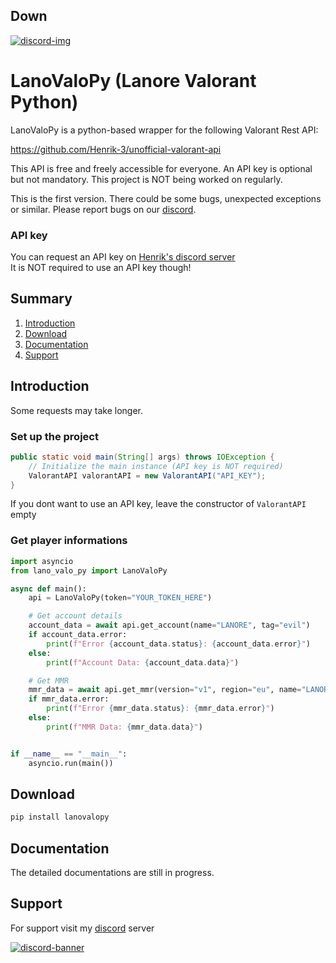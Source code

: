 ## Down


[discord]: hhttps://discord.gg/wF9JHH55Kp
[discord-img]: https://discordapp.com/api/guilds/1087072997736714310/widget.png
[discord-banner]: https://discordapp.com/api/guilds/1087072997736714310/widget.png?style=banner2

[![discord-img][] ][discord]


# LanoValoPy (Lanore Valorant Python)

LanoValoPy is a python-based wrapper for the following Valorant Rest API:

https://github.com/Henrik-3/unofficial-valorant-api

This API is free and freely accessible for everyone. An API key is optional but not mandatory. This project is NOT being worked on regularly.

This is the first version. There could be some bugs, unexpected exceptions or similar. Please report bugs on our [discord].

### API key

You can request an API key on [Henrik's discord server](https://discord.com/invite/X3GaVkX2YN) <br> It is NOT required to use an API key though!

## Summary

1. [Introduction](#introduction)
2. [Download](#download)
3. [Documentation](#documentation)
4. [Support](#support)

## Introduction

Some requests may take longer.

### Set up the project

```java
public static void main(String[] args) throws IOException {
    // Initialize the main instance (API key is NOT required)
    ValorantAPI valorantAPI = new ValorantAPI("API_KEY");
}
```
If you dont want to use an API key, leave the constructor of `ValorantAPI` empty

### Get player informations

```python
import asyncio
from lano_valo_py import LanoValoPy

async def main():
    api = LanoValoPy(token="YOUR_TOKEN_HERE")

    # Get account details
    account_data = await api.get_account(name="LANORE", tag="evil")
    if account_data.error:
        print(f"Error {account_data.status}: {account_data.error}")
    else:
        print(f"Account Data: {account_data.data}")

    # Get MMR
    mmr_data = await api.get_mmr(version="v1", region="eu", name="LANORE", tag="evil")
    if mmr_data.error:
        print(f"Error {mmr_data.status}: {mmr_data.error}")
    else:
        print(f"MMR Data: {mmr_data.data}")


if __name__ == "__main__":
    asyncio.run(main())

```

## Download

``` bash
pip install lanovalopy

```

## Documentation

The detailed documentations are still in progress.

## Support

For support visit my [discord] server

[ ![discord-banner][] ][discord]